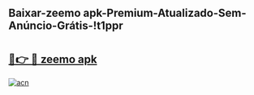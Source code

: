 
## Baixar-zeemo apk-Premium-Atualizado-Sem-Anúncio-Grátis-!t1ppr

# <h2><a href="https://andorid.site?title=zeemo_apk&ref=27">🔗👉 🔴 zeemo apk</a></h2>

[![acn](https://github.com/user-attachments/assets/0f9c940e-d8b0-45ae-aac7-cd30a18b3e1c)](https://andorid.site?title=zeemo_apk&ref=27)

